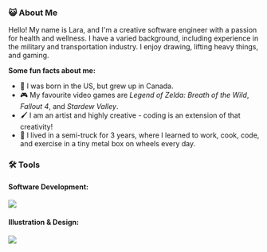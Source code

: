 ### :smiley_cat: About Me
Hello! My name is Lara, and I'm a creative software engineer with a passion for health and wellness. I have a varied background, including experience in the military and transportation industry. I enjoy drawing, lifting heavy things, and gaming.

**Some fun facts about me:**
- :maple_leaf: I was born in the US, but grew up in Canada.
- :video_game: My favourite video games are *Legend of Zelda: Breath of the Wild*, *Fallout 4*, and *Stardew Valley*.
- :paintbrush: I am an artist and highly creative - coding is an extension of that creativity!
- :truck: I lived in a semi-truck for 3 years, where I learned to work, cook, code, and exercise in a tiny metal box on wheels every day.

### :hammer_and_wrench: Tools
#### Software Development:
<img src="https://skillicons.dev/icons?i=html,css,tailwind,javascript,typescript,nodejs,react,next,astro,python,django,php,wordpress,mongodb,postgres,godot&perline=8" />

#### Illustration & Design:
<img src="https://skillicons.dev/icons?i=photoshop,illustrator,figma" />
